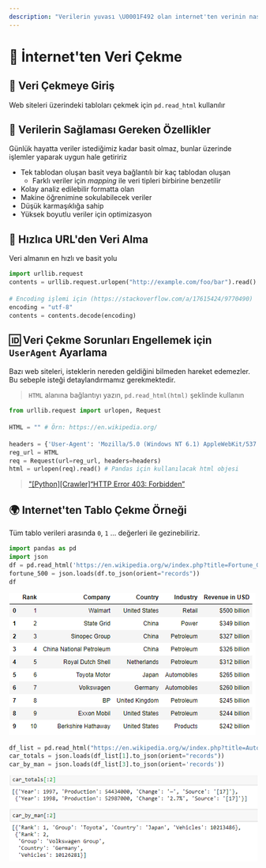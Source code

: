 ```yaml
---
description: "Verilerin yuvası \U0001F492 olan internet'ten verinin nasıl çekileceği"
---
```


# 🧲 İnternet'ten Veri Çekme

## 🔰 Veri Çekmeye Giriş

Web siteleri üzerindeki tabloları çekmek için `pd.read_html` kullanılır

## 🧱 Verilerin Sağlaması Gereken Özellikler

Günlük hayatta veriler istediğimiz kadar basit olmaz, bunlar üzerinde işlemler yaparak uygun hale getiririz

* Tek tablodan oluşan basit veya bağlantılı bir kaç tablodan oluşan
  * Farklı veriler için _mapping_ ile veri tipleri birbirine benzetilir
* Kolay analiz edilebilir formatta olan
* Makine öğrenimine sokulabilecek veriler
* Düşük karmaşıklığa sahip
* Yüksek boyutlu veriler için optimizasyon

## 💨 Hızlıca URL'den Veri Alma

Veri almanın en hızlı ve basit yolu

```python
import urllib.request
contents = urllib.request.urlopen("http://example.com/foo/bar").read()

# Encoding işlemi için (https://stackoverflow.com/a/17615424/9770490)
encoding = "utf-8"
contents = contents.decode(encoding)
```

## 🆔 Veri Çekme Sorunları Engellemek için `UserAgent` Ayarlama

Bazı web siteleri, isteklerin nereden geldiğini bilmeden hareket edemezler. Bu sebeple isteği detaylandırmamız gerekmektedir.

> `HTML` alanına bağlantıyı yazın, `pd.read_html(html)` şeklinde kullanın

```python
from urllib.request import urlopen, Request

HTML = "" # Örn: https://en.wikipedia.org/

headers = {'User-Agent': 'Mozilla/5.0 (Windows NT 6.1) AppleWebKit/537.36 (KHTML, like Gecko) Chrome/41.0.2228.0 Safari/537.3'}
reg_url = HTML
req = Request(url=reg_url, headers=headers) 
html = urlopen(req).read() # Pandas için kullanılacak html objesi
```

> ["\[Python\]\[Crawler\]“HTTP Error 403: Forbidden”](https://medium.com/@speedforcerun/python-crawler-http-error-403-forbidden-1623ae9ba0f)

## 🌍 Internet'ten Tablo Çekme Örneği

Tüm tablo verileri arasında `0`, `1` ... değerleri ile gezinebiliriz.

```python
import pandas as pd
import json
df = pd.read_html('https://en.wikipedia.org/w/index.php?title=Fortune_Global_500&oldid=855890446', header=0)[1]
fortune_500 = json.loads(df.to_json(orient="records"))
df
```

![](../.gitbook/assets/image%20%286%29.png)

```python
df_list = pd.read_html("https://en.wikipedia.org/w/index.php?title=Automotive_industry&oldid=875776152", header=0)
car_totals = json.loads(df_list[1].to_json(orient="records"))
car_by_man = json.loads(df_list[3].to_json(orient='records'))
```

![](../.gitbook/assets/image%20%287%29.png)

